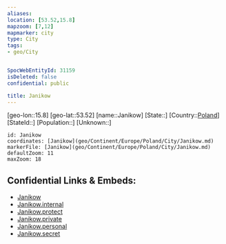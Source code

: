 ```yaml
---
aliases: 
location: [53.52,15.8]
mapzoom: [7,12] 
mapmarker: city 
type: City
tags:
- geo/City


SpocWebEntityId: 31159
isDeleted: false
confidential: public

title: Janikow
---
```

[geo-lon::15.8]
[geo-lat::53.52]
[name::Janikow]
[State::]
[Country::[Poland](geo/Continent/Europe/Poland.md)]
[StateId::]
[Population::]
[Unknown::]


```leaflet
id: Janikow
coordinates: [Janikow](geo/Continent/Europe/Poland/City/Janikow.md)
markerFile: [Janikow](geo/Continent/Europe/Poland/City/Janikow.md)
defaultZoom: 11 
maxZoom: 18
```


## Confidential Links & Embeds: 
- [Janikow](../../../../../../_public/geo/Continent/Europe/Poland/City/Janikow.md) 
- [Janikow.internal](../../../../../../_internal/geo/Continent/Europe/Poland/City/Janikow.internal.md) 
- [Janikow.protect](../../../../../../_protect/geo/Continent/Europe/Poland/City/Janikow.protect.md) 
- [Janikow.private](../../../../../../_private/geo/Continent/Europe/Poland/City/Janikow.private.md) 
- [Janikow.personal](../../../../../../_personal/geo/Continent/Europe/Poland/City/Janikow.personal.md) 
- [Janikow.secret](../../../../../../_secret/geo/Continent/Europe/Poland/City/Janikow.secret.md) 
